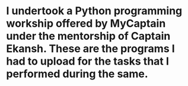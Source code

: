 # I undertook a Python programming workship offered by MyCaptain under the mentorship of Captain Ekansh. These are the programs I had to upload for the tasks that I performed during the same.

